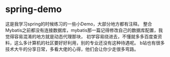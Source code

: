 # spring-demo
这是我学习spring的时候练习的一些小Demo，大部分地方都有注释。
整合Mybatis之前都没有连接数据库，mybatis那一篇记得修改自己的数据库配置，我觉得容易混淆的地方就是动态代理那块，
初学容易绕进去，不懂就多多百度查资料，这么多计算机的社区要好好利用，别的专业还没有这种待遇呢。
b站也有很多技术大牛的分享日常，多看大佬的心得，他们会让你少走很多弯路。
